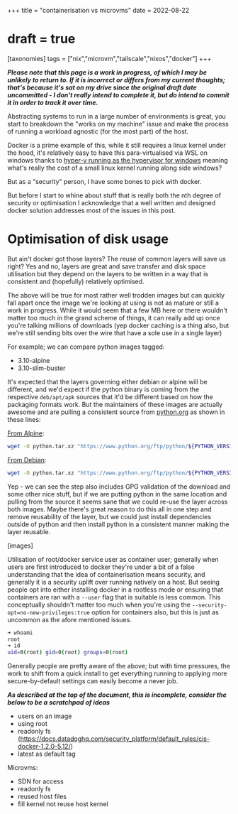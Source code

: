 +++
title = "containerisation vs microvms"
date = 2022-08-22
# draft = true
[taxonomies]
tags = ["nix","microvm","tailscale","nixos","docker"]
+++

**_Please note that this page is a work in progress, of which I may be unlikely to return to.
If it is incorrect or differs from my current thoughts; that's because it's sat on my drive
since the original draft date uncommitted - I don't really intend to complete it, but do
intend to commit it in order to track it over time._**

Abstracting systems to run in a large number of environments is great, you start
to breakdown the "works on my machine" issue and make the process of running a workload
agnostic (for the most part) of the host.

Docker is a prime example of this, while it still requires a linux kernel under the hood,
it's relatively easy to have this para-virtualised via WSL on windows thanks to [hyper-v
running as the hypervisor for windows](https://www.thomasmaurer.ch/2019/06/install-wsl-2-on-windows-10/)
meaning what's really the cost of a small linux kernel running along side windows?

But as a "security" person, I have some bones to pick with docker.

But before I start to whine about stuff that is really both the nth degree of security or optimisation
I acknowledge that a well written and designed docker solution addresses most of the issues in this
post.

<h1>Optimisation of disk usage</h1>

But ain't docker got those layers? The reuse of common layers will save us
right? Yes and no, layers are great and save transfer and disk space utilisation but they depend on
the layers to be written in a way that is consistent and (hopefully) relatively optimised.

The above will be true for most rather well trodden images but can quickly fall apart once the
image we're looking at using is not as mature or still a work in progress. While it would seem that
a few MB here or there wouldn't matter too much in the grand scheme of things, it can really add up
once you're talking millions of downloads (yep docker caching is a thing also, but we're still sending
bits over the wire that have a sole use in a single layer)

For example; we can compare python images tagged:

- 3.10-alpine
- 3.10-slim-buster

It's expected that the layers governing either debian or alpine will be different, and we'd expect if the python
binary is coming from the respective `deb/apt/apk` sources that it'd be different based on how the packaging
formats work. But the maintainers of these images are actually awesome and are pulling a consistent source
from [python.org](https://www.python.org) as shown in these lines:

[From Alpine](https://github.com/docker-library/python/blob/7b9d62e229bda6312b9f91b37ab83e33b4e34542/3.10/alpine3.16/Dockerfile#L59):

```sh
wget -O python.tar.xz "https://www.python.org/ftp/python/${PYTHON_VERSION%%[a-z]*}/Python-$PYTHON_VERSION.tar.xz";
```

[From Debian](https://github.com/docker-library/python/blob/7b9d62e229bda6312b9f91b37ab83e33b4e34542/3.10/slim-buster/Dockerfile#L56):

```sh
wget -O python.tar.xz "https://www.python.org/ftp/python/${PYTHON_VERSION%%[a-z]*}/Python-$PYTHON_VERSION.tar.xz";
```

Yep - we can see the step also includes GPG validation of the download and some other nice stuff, but if we are putting python in the
same location and pulling from the source it seems sane that we could re-use the layer across both images. Maybe there's great
reason to do this all in one step and remove reusability of the layer, but we could just install dependencies outside of python
and then install python in a consistent manner making the layer reusable.

[images]

Utilisation of root/docker service user as container user; generally when users are first introduced to
docker they're under a bit of a false understanding that the idea of containerisation means security, and
generally it is a security uplift over running natively on a host. But seeing people opt into either installing
docker in a rootless mode or ensuring that containers are ran with a `--user` flag that is suitable
is less common. This conceptually shouldn't matter too much when you're using the `--security-opt=no-new-privileges:true` option
for containers also, but this is just as uncommon as the afore mentioned issues.

```sh
➜ whoami
root
➜ id
uid=0(root) gid=0(root) groups=0(root)
```

Generally people are pretty aware of the above; but with time pressures, the work to
shift from a quick install to get everything running to applying more
secure-by-default settings can easily become a never job.

**_As described at the top of the document, this is incomplete, consider
the below to be a scratchpad of ideas_**

- users on an image
- using root
- readonly fs (https://docs.datadoghq.com/security_platform/default_rules/cis-docker-1.2.0-5.12/)
- latest as default tag

Microvms:

- SDN for access
- readonly fs
- reused host files
- fill kernel not reuse host kernel
